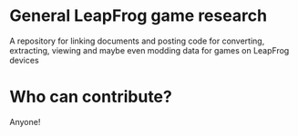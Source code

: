 # General LeapFrog game research
A repository for linking documents and posting code for converting, extracting, viewing and maybe even modding data for games on LeapFrog devices

# Who can contribute?
Anyone!
